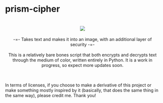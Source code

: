 # prism-cipher

<h1 align=center>
  <img src=https://github.com/user-attachments/assets/944a7987-c0fd-4a49-8255-175df9dbb1e0>
</h1>

<p align=center>
-=- Takes text and makes it into an image, with an additional layer of security -=-
<br>
<br>
This is a relatively bare bones script that both encrypts and decrypts text through the medium of color, written entirely in Python. It is a work in progress, so expect more updates soon.
</p>
<br>
<br>
In terms of licenses, if you choose to make a derivative of this project or make something mostly inspired by it (basically, that does the same thing in the same way), please credit me. Thank you! 
